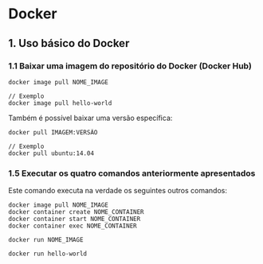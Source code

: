 # Docker

## 1. Uso básico do Docker

### 1.1 Baixar uma imagem do repositório do Docker (Docker Hub)

```
docker image pull NOME_IMAGE

// Exemplo
docker image pull hello-world
```

Também é possível baixar uma versão específica:

```
docker pull IMAGEM:VERSÃO

// Exemplo
docker pull ubuntu:14.04
```

### 1.5 Executar os quatro comandos anteriormente apresentados

Este comando executa na verdade os seguintes outros comandos:

```
docker image pull NOME_IMAGE
docker container create NOME_CONTAINER
docker container start NOME_CONTAINER
docker container exec NOME_CONTAINER
```

```
docker run NOME_IMAGE

docker run hello-world
```
